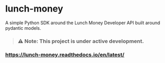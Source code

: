 # lunch-money

A simple Python SDK around the Lunch Money Developer API built around pydantic models.

> ### ⚠️ Note: This project is under active development.

### https://lunch-money.readthedocs.io/en/latest/